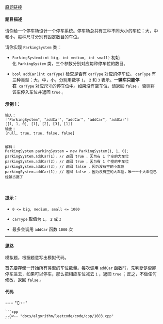 [原题链接](https://leetcode-cn.com/problems/design-parking-system/)


#### 题目描述
请你给一个停车场设计一个停车系统。停车场总共有三种不同大小的车位：大，中和小，每种尺寸分别有固定数目的车位。

请你实现 `ParkingSystem` 类：

- `ParkingSystem(int big, int medium, int small)` 初始化 `ParkingSystem` 类，三个参数分别对应每种停车位的数目。

- `bool addCar(int carType)` 检查是否有 `carType` 对应的停车位。 `carType` 有三种类型：大，中，小，分别用数字 `1`， `2` 和 `3` 表示。**一辆车只能停在**  `carType` 对应尺寸的停车位中。如果没有空车位，请返回 `false` ，否则将该车停入车位并返回 `true` 。
 

#### 示例 1：
```
输入：
["ParkingSystem", "addCar", "addCar", "addCar", "addCar"]
[[1, 1, 0], [1], [2], [3], [1]]
输出：
[null, true, true, false, false]


解释：
ParkingSystem parkingSystem = new ParkingSystem(1, 1, 0);
parkingSystem.addCar(1); // 返回 true ，因为有 1 个空的大车位
parkingSystem.addCar(2); // 返回 true ，因为有 1 个空的中车位
parkingSystem.addCar(3); // 返回 false ，因为没有空的小车位
parkingSystem.addCar(1); // 返回 false ，因为没有空的大车位，唯一一个大车位已经被占据了
```
 

#### 提示：

- `0 <= big, medium, small <= 1000`

- `carType` 取值为 `1`， `2` 或 `3`

- 最多会调用 `addCar` 函数 `1000` 次

---

#### 思路
模拟题，根据题意写出模拟代码。

首先要存储一开始所有类型的车位数量。每次调用 `addCar` 函数时，先判断是否能停车进去，如果可以停车，那么把相应车位减去 `1` ，返回 `true` ；反之，不做任何修改，返回 `false` 。

#### 代码

=== "C++"

    ```cpp
    --8<-- "docs/algorithm/leetcode/code/cpp/1603.cpp"
    ```
